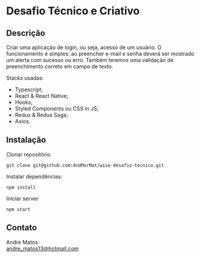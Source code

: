 # Desafio Técnico e Criativo

## Descrição

Criar uma aplicação de login, ou seja, acesso de um usuário. O funcionamento é simples: ao preencher e-mail e senha deverá ser mostrado um alerta com sucesso ou erro. Também teremos uma validação de preenchimento correto em campo de texto.
  
Stacks usadas:  
  
* Typescript;  
* React & React Native;  
* Hooks;  
* Styled Components ou CSS in JS;  
* Redux & Redux Saga;  
* Axios.  
  
## Instalação

Clonar repositório
```
git clone git@github.com:AndMorMat/wise-desafio-tecnico.git
```  

Instalar dependências:
```
npm install
```  
  
Iniciar server  
```
npm start
```  

## Contato

Andre Matos  
andre_matos13@hotmail.com  